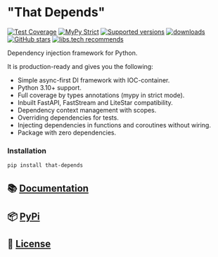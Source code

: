 "That Depends"
==
[![Test Coverage](https://codecov.io/gh/modern-python/that-depends/branch/main/graph/badge.svg)](https://codecov.io/gh/modern-python/that-depends)
[![MyPy Strict](https://img.shields.io/badge/mypy-strict-blue)](https://mypy.readthedocs.io/en/stable/getting_started.html#strict-mode-and-configuration)
[![Supported versions](https://img.shields.io/pypi/pyversions/that-depends.svg)](https://pypi.python.org/pypi/that-depends)
[![downloads](https://img.shields.io/pypi/dm/that-depends.svg)](https://pypistats.org/packages/that-depends)
[![GitHub stars](https://img.shields.io/github/stars/modern-python/that-depends)](https://github.com/modern-python/that-depends/stargazers)
[![libs.tech recommends](https://libs.tech/project/773446541/badge.svg)](https://libs.tech/project/773446541/that-depends)

Dependency injection framework for Python.

It is production-ready and gives you the following:
- Simple async-first DI framework with IOC-container.
- Python 3.10+ support.
- Full coverage by types annotations (mypy in strict mode).
- Inbuilt FastAPI, FastStream and LiteStar compatibility.
- Dependency context management with scopes.
- Overriding dependencies for tests.
- Injecting dependencies in functions and coroutines without wiring.
- Package with zero dependencies.


### Installation
```bash
pip install that-depends
```

## 📚 [Documentation](https://that-depends.readthedocs.io)

## 📦 [PyPi](https://pypi.org/project/that-depends)

## 📝 [License](LICENSE)
